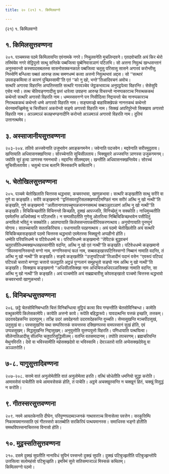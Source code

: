 ```yaml
---
title: २० (२१) १. किमिलवग्गो

---
```

(२१) १. किमिलवग्गो  


## १. किमिलसुत्तवण्णना

२०१. पञ्चमस्स पठमे किमिलायन्ति एवंनामके नगरे। निचुलवनेति मुचलिन्दवने। एतदवोचाति अयं किर थेरो तस्मिंयेव नगरे सेट्ठिपुत्तो सत्थु सन्तिके पब्बजित्वा पुब्बेनिवासञाणं पटिलभि। सो अत्तना निवुत्थं खन्धसन्तानं अनुस्सरन्तो कस्सपदसबलस्स सासनोसक्कनकाले पब्बजित्वा चतूसु परिसासु सासने अगारवं करोन्तीसु निस्सेणिं बन्धित्वा पब्बतं आरुय्ह तत्थ समणधम्मं कत्वा अत्तनो निवुत्थभावं अद्दस। सो ‘‘सत्थारं उपसङ्कमित्वा तं कारणं पुच्छिस्सामी’’ति एतं ‘‘को नु खो, भन्ते’’तिआदिवचनं अवोच।  
सत्थरि अगारवा विहरन्ति अप्पतिस्साति सत्थरि गारवञ्चेव जेट्ठकभावञ्च अनुपट्ठपेत्वा विहरन्ति। सेसेसुपि एसेव नयो। तत्थ चेतियङ्गणादीसु छत्तं धारेत्वा उपाहना आरुय्ह विचरन्तो नानप्पकारञ्च निरत्थककथं कथेन्तो सत्थरि अगारवो विहरति नाम। धम्मस्सवनग्गे पन निसीदित्वा निद्दायन्तो चेव नानप्पकारञ्च निरत्थककथं कथेन्तो धम्मे अगारवो विहरति नाम। सङ्घमज्झे बाहाविक्खेपकं नानत्तकथं कथेन्तो थेरनवमज्झिमेसु च चित्तीकारं अकरोन्तो सङ्घे अगारवो विहरति नाम। सिक्खं अपरिपूरेन्तो सिक्खाय अगारवो विहरति नाम। अञ्ञमञ्ञं कलहभण्डनादीनि करोन्तो अञ्ञमञ्ञं अगारवो विहरति नाम। दुतियं उत्तानत्थमेव।  


## ३. अस्साजानीयसुत्तवण्णना

२०३-२०४. ततिये अज्जवेनाति उजुभावेन अवङ्कगमनेन। जवेनाति पदजवेन। मद्दवेनाति सरीरमुदुताय। खन्तियाति अधिवासनक्खन्तिया। सोरच्चेनाति सुचिसीलताय। भिक्खुवारे अज्जवन्ति ञाणस्स उजुकगमनम्। जवोति सूरं हुत्वा ञाणस्स गमनभावो। मद्दवन्ति सीलमद्दवम्। खन्तीति अधिवासनक्खन्तियेव। सोरच्चं सुचिसीलतायेव। चतुत्थे पञ्च बलानि मिस्सकानि कथितानि।  


## ५. चेतोखिलसुत्तवण्णना

२०५. पञ्चमे चेतोखिलाति चित्तस्स थद्धभावा, कचवरभावा, खाणुकभावा। सत्थरि कङ्खतीति सत्थु सरीरे वा गुणे वा कङ्खति। सरीरे कङ्खमानो ‘‘द्वत्तिंसवरपुरिसलक्खणपटिमण्डितं नाम सरीरं अत्थि नु खो नत्थी’’ति कङ्खति, गुणे कङ्खमानो ‘‘अतीतानागतपच्चुप्पन्नजाननसमत्थं सब्बञ्ञुतञ्ञाणं अत्थि नु खो नत्थी’’ति कङ्खति। विचिकिच्छतीति विचिनन्तो किच्छति, दुक्खं आपज्जति, विनिच्छेतुं न सक्कोति। नाधिमुच्चतीति एवमेतन्ति अधिमोक्खं न पटिलभति। न सम्पसीदतीति गुणेसु ओतरित्वा निब्बिचिकिच्छभावेन पसीदितुं अनाविलो भवितुं न सक्कोति। आतप्पायाति किलेससन्तापकवीरियकरणत्थाय। अनुयोगायाति पुनप्पुनं योगाय। सातच्चायाति सततकिरियाय। पधानायाति पदहनत्थाय। अयं पठमो चेतोखिलोति अयं सत्थरि विचिकिच्छासङ्खातो पठमो चित्तस्स थद्धभावो एवमेतस्स भिक्खुनो अप्पहीनो होति।  
धम्मेति परियत्तिधम्मे च पटिवेधधम्मे च। परियत्तिधम्मे कङ्खमानो ‘‘तेपिटकं बुद्धवचनं चतुरासीतिधम्मक्खन्धसहस्सानीति वदन्ति, अत्थि नु खो एतं नत्थी’’ति कङ्खति। पटिवेधधम्मे कङ्खमानो ‘‘विपस्सनानिस्सन्दो मग्गो नाम, मग्गनिस्सन्दं फलं नाम, सब्बसङ्खारपटिनिस्सग्गो निब्बानं नामाति वदन्ति, तं अत्थि नु खो नत्थी’’ति कङ्खति। सङ्घे कङ्खतीति ‘‘उजुप्पटिपन्नो’’तिआदीनं पदानं वसेन ‘‘एवरूपं पटिपदं पटिपन्नो चत्तारो मग्गट्ठा चत्तारो फलट्ठाति अट्ठन्नं पुग्गलानं समूहभूतो सङ्घो नाम अत्थि नु खो नत्थी’’ति कङ्खति। सिक्खाय कङ्खमानो ‘‘अधिसीलसिक्खा नाम अधिचित्तअधिपञ्ञासिक्खा नामाति वदन्ति, सा अत्थि नु खो नत्थी’’ति कङ्खति। अयं पञ्चमोति अयं सब्रह्मचारीसु कोपसङ्खातो पञ्चमो चित्तस्स थद्धभावो कचवरभावो खाणुकभावो।  


## ६. विनिबन्धसुत्तवण्णना

२०६. छट्ठे चेतसोविनिबन्धाति चित्तं विनिबन्धित्वा मुट्ठियं कत्वा विय गण्हन्तीति चेतसोविनिबन्धा। कामेति वत्थुकामेपि किलेसकामेपि। कायेति अत्तनो काये। रूपेति बहिद्धारूपे। यावदत्थन्ति यत्तकं इच्छति, तत्तकम्। उदरावदेहकन्ति उदरपूरम्। तञ्हि उदरं अवदेहनतो उदरावदेहकन्ति वुच्चति। सेय्यसुखन्ति मञ्चपीठसुखं, उतुसुखं वा। पस्ससुखन्ति यथा सम्परिवत्तकं सयन्तस्स दक्खिणपस्स वामपस्सानं सुखं होति, एवं उप्पन्नसुखम्। मिद्धसुखन्ति निद्दासुखम्। अनुयुत्तोति युत्तप्पयुत्तो विहरति। पणिधायाति पत्थयित्वा। सीलेनातिआदीसु सीलन्ति चतुपारिसुद्धिसीलम्। वतन्ति वतसमादानम्। तपोति तपचरणम्। ब्रह्मचरियन्ति मेथुनविरति। देवो वा भविस्सामीति महेसक्खदेवो वा भविस्सामि। देवञ्ञतरो वाति अप्पेसक्खदेवेसु वा अञ्ञतरोति।  


## ७-८. यागुसुत्तादिवण्णना

२०७-२०८. सत्तमे वातं अनुलोमेतीति वातं अनुलोमेत्वा हरति। वत्थिं सोधेतीति धमनियो सुद्धा करोति। आमावसेसं पाचेतीति सचे आमावसेसकं होति, तं पाचेति। अट्ठमे अचक्खुस्सन्ति न चक्खूनं हितं, चक्खुं विसुद्धं न करोति।  


## ९. गीतस्सरसुत्तवण्णना

२०९. नवमे आयतकेनाति दीघेन, परिपुण्णपदब्यञ्जनकं गाथावत्तञ्च विनासेत्वा पवत्तेन। सरकुत्तिम्पि निकामयमानस्साति एवं गीतस्सरो कातब्बोति सरकिरियं पत्थयमानस्स। समाधिस्स भङ्गो होतीति समथविपस्सनाचित्तस्स विनासो होति।  


## १०. मुट्ठस्सतिसुत्तवण्णना

२१०. दसमे दुक्खं सुपतीति नानाविधं सुपिनं पस्सन्तो दुक्खं सुपति। दुक्खं पटिबुज्झतीति पटिबुज्झन्तोपि उत्तसित्वा सलोमहंसो पटिबुज्झति। इमस्मिं सुत्ते सतिसम्पजञ्ञं मिस्सकं कथितम्।  
किमिलवग्गो पठमो।  